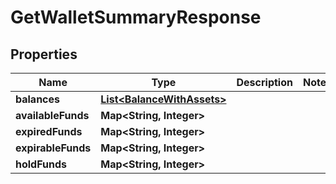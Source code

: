 

# GetWalletSummaryResponse


## Properties

| Name | Type | Description | Notes |
|------------ | ------------- | ------------- | -------------|
|**balances** | [**List&lt;BalanceWithAssets&gt;**](BalanceWithAssets.md) |  |  |
|**availableFunds** | **Map&lt;String, Integer&gt;** |  |  |
|**expiredFunds** | **Map&lt;String, Integer&gt;** |  |  |
|**expirableFunds** | **Map&lt;String, Integer&gt;** |  |  |
|**holdFunds** | **Map&lt;String, Integer&gt;** |  |  |



